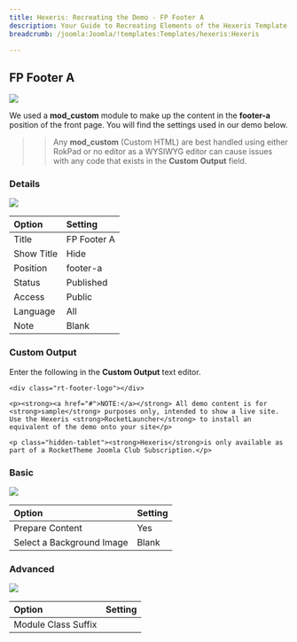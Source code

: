 ```yaml
---
title: Hexeris: Recreating the Demo - FP Footer A
description: Your Guide to Recreating Elements of the Hexeris Template for Joomla
breadcrumb: /joomla:Joomla/!templates:Templates/hexeris:Hexeris

---
```


FP Footer A
-----
![][demo]

We used a **mod_custom** module to make up the content in the **footer-a** position of the front page. You will find the settings used in our demo below.

>> Any **mod_custom** (Custom HTML) are best handled using either RokPad or no editor as a WYSIWYG editor can cause issues with any code that exists in the **Custom Output** field.

### Details
![][demo2]

| Option            | Setting            |  
| :---------------- | :----------------- |  
| Title             | FP Footer A        |  
| Show Title        | Hide               |  
| Position          | footer-a           |  
| Status            | Published          |  
| Access            | Public             |   
| Language          | All                |  
| Note              | Blank              |

### Custom Output
Enter the following in the **Custom Output** text editor.

~~~
<div class="rt-footer-logo"></div>

<p><strong><a href="#">NOTE:</a></strong> All demo content is for <strong>sample</strong> purposes only, intended to show a live site. Use the Hexeris <strong>RocketLauncher</strong> to install an equivalent of the demo onto your site</p>

<p class="hidden-tablet"><strong>Hexeris</strong>is only available as part of a RocketTheme Joomla Club Subscription.</p>
~~~

### Basic
![][demo3]

| Option                    | Setting |  
| :------------------------ | :------ |  
| Prepare Content           | Yes     |  
| Select a Background Image | Blank   |

### Advanced
![][demo4]

| Option              | Setting |  
| :------------------ | :------ |  
| Module Class Suffix |         |

[demo]: assets/demo_8.jpeg
[demo2]: assets/footer_1.jpeg
[demo3]: assets/footer_2.jpeg
[demo4]: assets/footer_3.jpeg
